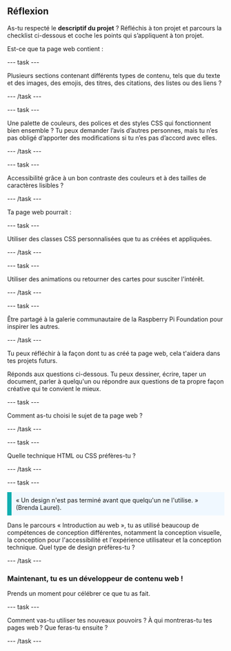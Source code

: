 ## Réflexion

As-tu respecté le **descriptif du projet** ? Réfléchis à ton projet et parcours la checklist ci-dessous et coche les points qui s’appliquent à ton projet.

Est-ce que ta page web contient :

--- task ---

Plusieurs sections contenant différents types de contenu, tels que du texte et des images, des emojis, des titres, des citations, des listes ou des liens ?

--- /task ---

--- task ---

Une palette de couleurs, des polices et des styles CSS qui fonctionnent bien ensemble ? Tu peux demander l’avis d’autres personnes, mais tu n’es pas obligé d’apporter des modifications si tu n’es pas d’accord avec elles.

--- /task ---

--- task ---

Accessibilité grâce à un bon contraste des couleurs et à des tailles de caractères lisibles ?

--- /task ---

Ta page web pourrait :

--- task ---

Utiliser des classes CSS personnalisées que tu as créées et appliquées.

--- /task ---

--- task ---

Utiliser des animations ou retourner des cartes pour susciter l'intérêt.

--- /task ---

--- task ---

Être partagé à la galerie communautaire de la Raspberry Pi Foundation pour inspirer les autres.

--- /task ---

Tu peux réfléchir à la façon dont tu as créé ta page web, cela t'aidera dans tes projets futurs.

Réponds aux questions ci-dessous. Tu peux dessiner, écrire, taper un document, parler à quelqu'un ou répondre aux questions de ta propre façon créative qui te convient le mieux.

--- task ---

Comment as-tu choisi le sujet de ta page web ?

--- /task ---

--- task ---

Quelle technique HTML ou CSS préfères-tu ?

--- /task ---

--- task ---

<p style="border-left: solid; border-width:10px; border-color: #0faeb0; background-color: aliceblue; padding: 10px;">
« Un design n'est pas terminé avant que quelqu'un ne l'utilise. » (Brenda Laurel).
</p>

Dans le parcours « Introduction au web », tu as utilisé beaucoup de compétences de conception différentes, notamment la conception visuelle, la conception pour l'accessibilité et l'expérience utilisateur et la conception technique. Quel type de design préfères-tu ?

--- /task ---

### Maintenant, tu es un développeur de contenu web !

Prends un moment pour célébrer ce que tu as fait.

--- task ---

Comment vas-tu utiliser tes nouveaux pouvoirs ? À qui montreras-tu tes pages web ? Que feras-tu ensuite ?

--- /task ---

